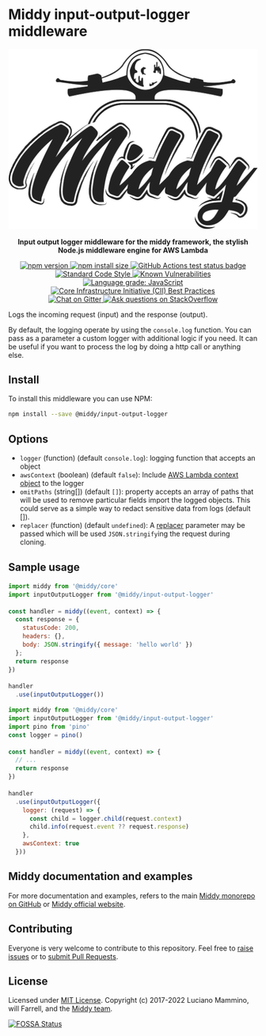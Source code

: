 # Middy input-output-logger middleware

<div align="center">
  <img alt="Middy logo" src="https://raw.githubusercontent.com/middyjs/middy/main/docs/img/middy-logo.svg"/>
</div>

<div align="center">
  <p><strong>Input output logger middleware for the middy framework, the stylish Node.js middleware engine for AWS Lambda</strong></p>
</div>

<div align="center">
<p>
  <a href="http://badge.fury.io/js/%40middy%2Finput-output-logger">
    <img src="https://badge.fury.io/js/%40middy%2Finput-output-logger.svg" alt="npm version" style="max-width:100%;">
  </a>
  <a href="https://packagephobia.com/result?p=@middy/input-output-logger">
    <img src="https://packagephobia.com/badge?p=@middy/input-output-logger" alt="npm install size" style="max-width:100%;">
  </a>
  <a href="https://github.com/middyjs/middy/actions">
    <img src="https://github.com/middyjs/middy/workflows/Tests/badge.svg" alt="GitHub Actions test status badge" style="max-width:100%;">
  </a>
  <br/>
   <a href="https://standardjs.com/">
    <img src="https://img.shields.io/badge/code_style-standard-brightgreen.svg" alt="Standard Code Style"  style="max-width:100%;">
  </a>
  <a href="https://snyk.io/test/github/middyjs/middy">
    <img src="https://snyk.io/test/github/middyjs/middy/badge.svg" alt="Known Vulnerabilities" data-canonical-src="https://snyk.io/test/github/middyjs/middy" style="max-width:100%;">
  </a>
  <a href="https://lgtm.com/projects/g/middyjs/middy/context:javascript">
    <img src="https://img.shields.io/lgtm/grade/javascript/g/middyjs/middy.svg?logo=lgtm&logoWidth=18" alt="Language grade: JavaScript" style="max-width:100%;">
  </a>
  <a href="https://bestpractices.coreinfrastructure.org/projects/5280">
    <img src="https://bestpractices.coreinfrastructure.org/projects/5280/badge" alt="Core Infrastructure Initiative (CII) Best Practices"  style="max-width:100%;">
  </a>
  <br/>
  <a href="https://gitter.im/middyjs/Lobby">
    <img src="https://badges.gitter.im/gitterHQ/gitter.svg" alt="Chat on Gitter" style="max-width:100%;">
  </a>
  <a href="https://stackoverflow.com/questions/tagged/middy?sort=Newest&uqlId=35052">
    <img src="https://img.shields.io/badge/StackOverflow-[middy]-yellow" alt="Ask questions on StackOverflow" style="max-width:100%;">
  </a>
</p>
</div>

Logs the incoming request (input) and the response (output).

By default, the logging operate by using the `console.log` function. You can pass as a parameter a custom logger with additional logic if you need. It can be useful if you want to process the log by doing a http call or anything else.


## Install

To install this middleware you can use NPM:

```bash
npm install --save @middy/input-output-logger
```


## Options

- `logger` (function) (default `console.log`): logging function that accepts an object
- `awsContext` (boolean) (default `false`): Include [AWS Lambda context object](https://docs.aws.amazon.com/lambda/latest/dg/nodejs-context.html) to the logger
- `omitPaths` (string[]) (default `[]`): property accepts an array of paths that will be used to remove particular fields import the logged objects. This could serve as a simple way to redact sensitive data from logs (default []).
- `replacer` (function) (default `undefined`): A [replacer](https://developer.mozilla.org/en-US/docs/Web/JavaScript/Reference/Global_Objects/JSON/stringify#Parameters) parameter may be passed which will be used `JSON.stringify`ing the request during cloning.

## Sample usage

```javascript
import middy from '@middy/core'
import inputOutputLogger from '@middy/input-output-logger'

const handler = middy((event, context) => {
  const response = {
    statusCode: 200,
    headers: {},
    body: JSON.stringify({ message: 'hello world' })
  };
  return response
})

handler
  .use(inputOutputLogger())
```

```javascript
import middy from '@middy/core'
import inputOutputLogger from '@middy/input-output-logger'
import pino from 'pino'
const logger = pino()

const handler = middy((event, context) => {
  // ...
  return response
})

handler
  .use(inputOutputLogger({
    logger: (request) => {
      const child = logger.child(request.context)
      child.info(request.event ?? request.response)
    },
    awsContext: true
  }))
```

## Middy documentation and examples

For more documentation and examples, refers to the main [Middy monorepo on GitHub](https://github.com/middyjs/middy) or [Middy official website](https://middy.js.org).


## Contributing

Everyone is very welcome to contribute to this repository. Feel free to [raise issues](https://github.com/middyjs/middy/issues) or to [submit Pull Requests](https://github.com/middyjs/middy/pulls).


## License

Licensed under [MIT License](LICENSE). Copyright (c) 2017-2022 Luciano Mammino, will Farrell, and the [Middy team](https://github.com/middyjs/middy/graphs/contributors).

<a href="https://app.fossa.io/projects/git%2Bgithub.com%2Fmiddyjs%2Fmiddy?ref=badge_large">
  <img src="https://app.fossa.io/api/projects/git%2Bgithub.com%2Fmiddyjs%2Fmiddy.svg?type=large" alt="FOSSA Status"  style="max-width:100%;">
</a>
